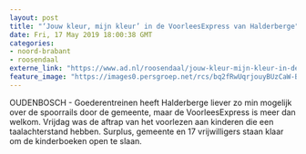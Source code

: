 ```yaml
---
layout: post
title: "‘Jouw kleur, mijn kleur’ in de VoorleesExpress van Halderberge"
date: Fri, 17 May 2019 18:00:38 GMT
categories: 
- noord-brabant 
- roosendaal 
externe_link: "https://www.ad.nl/roosendaal/jouw-kleur-mijn-kleur-in-de-voorleesexpress-van-halderberge~a67d4f7a/"
feature_image: "https://images0.persgroep.net/rcs/bq2fRwUqrjouyBUzCaW-B_Xz0bA/diocontent/148620087/_fitwidth/400/?appId=21791a8992982cd8da851550a453bd7f&quality=0.7"
---
```


OUDENBOSCH - Goederentreinen heeft Halderberge liever zo min mogelijk over de spoorrails door de gemeente, maar de VoorleesExpress is meer dan welkom. Vrijdag was de aftrap van het voorlezen aan kinderen die een taalachterstand hebben. Surplus, gemeente en 17 vrijwilligers staan klaar om de kinderboeken open te slaan.
